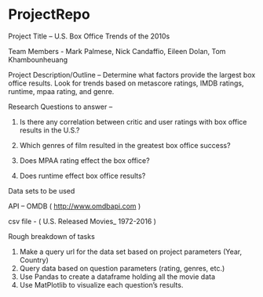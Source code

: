 # ProjectRepo
Project Title – U.S. Box Office Trends of the 2010s

Team Members - Mark Palmese, Nick Candaffio, Eileen Dolan, Tom Khambounheuang

Project Description/Outline – Determine what factors provide the largest box office results. Look for trends based on metascore ratings, IMDB ratings, runtime, mpaa rating, and genre.

Research Questions to answer –  

1.	Is there any correlation between critic and user ratings with box office results in the U.S.?

2.	Which genres of film resulted in the greatest box office success?

3.	Does MPAA rating effect the box office?

4.	Does runtime effect box office results?

Data sets to be used

API – OMDB ( http://www.omdbapi.com )

csv file - ( U.S. Released Movies_ 1972-2016 )

Rough breakdown of tasks

1.	Make a query url for the data set based on project parameters (Year, Country)
2.	Query data based on question parameters (rating, genres, etc.)
3.	Use Pandas to create a dataframe holding all the movie data
4.	Use MatPlotlib to visualize each question’s results.

